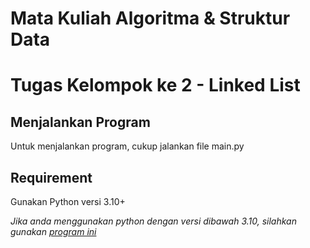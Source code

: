 # Mata Kuliah Algoritma & Struktur Data
# Tugas Kelompok ke 2 - Linked List


## Menjalankan Program
Untuk menjalankan program, cukup jalankan file main.py

## Requirement
Gunakan Python versi 3.10+

_Jika anda menggunakan python dengan versi dibawah 3.10, silahkan gunakan [program ini](https://github.com/yoga220802/KULI/tree/kelompok/py-3.10/SEASON%202/algoritma%20%26%20struktur%20data/Tugas%20Kelompok/Tugas%202)_
